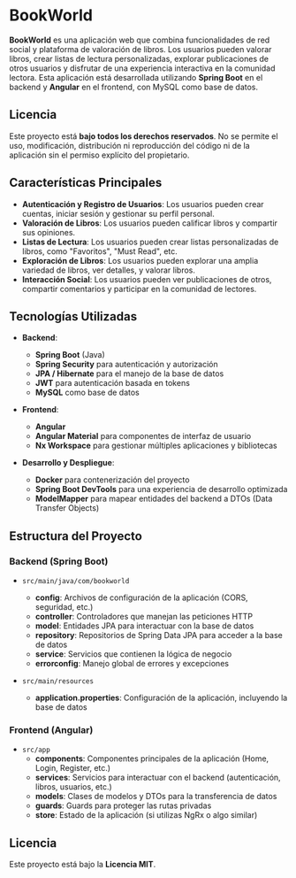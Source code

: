 # BookWorld

**BookWorld** es una aplicación web que combina funcionalidades de red social y plataforma de valoración de libros. Los usuarios pueden valorar libros, crear listas de lectura personalizadas, explorar publicaciones de otros usuarios y disfrutar de una experiencia interactiva en la comunidad lectora. Esta aplicación está desarrollada utilizando **Spring Boot** en el backend y **Angular** en el frontend, con MySQL como base de datos.

## Licencia

Este proyecto está **bajo todos los derechos reservados**. No se permite el uso, modificación, distribución ni reproducción del código ni de la aplicación sin el permiso explícito del propietario.


## Características Principales

- **Autenticación y Registro de Usuarios**: Los usuarios pueden crear cuentas, iniciar sesión y gestionar su perfil personal.
- **Valoración de Libros**: Los usuarios pueden calificar libros y compartir sus opiniones.
- **Listas de Lectura**: Los usuarios pueden crear listas personalizadas de libros, como "Favoritos", "Must Read", etc.
- **Exploración de Libros**: Los usuarios pueden explorar una amplia variedad de libros, ver detalles, y valorar libros.
- **Interacción Social**: Los usuarios pueden ver publicaciones de otros, compartir comentarios y participar en la comunidad de lectores.

## Tecnologías Utilizadas

- **Backend**:  
  - **Spring Boot** (Java)  
  - **Spring Security** para autenticación y autorización  
  - **JPA / Hibernate** para el manejo de la base de datos  
  - **JWT** para autenticación basada en tokens  
  - **MySQL** como base de datos

- **Frontend**:  
  - **Angular**  
  - **Angular Material** para componentes de interfaz de usuario  
  - **Nx Workspace** para gestionar múltiples aplicaciones y bibliotecas

- **Desarrollo y Despliegue**:  
  - **Docker** para contenerización del proyecto  
  - **Spring Boot DevTools** para una experiencia de desarrollo optimizada  
  - **ModelMapper** para mapear entidades del backend a DTOs (Data Transfer Objects)

## Estructura del Proyecto

### Backend (Spring Boot)

- `src/main/java/com/bookworld`  
  - **config**: Archivos de configuración de la aplicación (CORS, seguridad, etc.)  
  - **controller**: Controladores que manejan las peticiones HTTP  
  - **model**: Entidades JPA para interactuar con la base de datos  
  - **repository**: Repositorios de Spring Data JPA para acceder a la base de datos  
  - **service**: Servicios que contienen la lógica de negocio  
  - **errorconfig**: Manejo global de errores y excepciones

- `src/main/resources`  
  - **application.properties**: Configuración de la aplicación, incluyendo la base de datos

### Frontend (Angular)

- `src/app`  
  - **components**: Componentes principales de la aplicación (Home, Login, Register, etc.)  
  - **services**: Servicios para interactuar con el backend (autenticación, libros, usuarios, etc.)  
  - **models**: Clases de modelos y DTOs para la transferencia de datos  
  - **guards**: Guards para proteger las rutas privadas  
  - **store**: Estado de la aplicación (si utilizas NgRx o algo similar)

## Licencia

Este proyecto está bajo la **Licencia MIT**.
